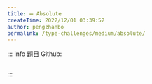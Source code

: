 ```yaml
---
title: ➖ Absolute
createTime: 2022/12/01 03:39:52
author: pengzhanbo
permalink: /type-challenges/medium/absolute/
---
```


::: info 题目
Github: []()

```ts

```

:::
